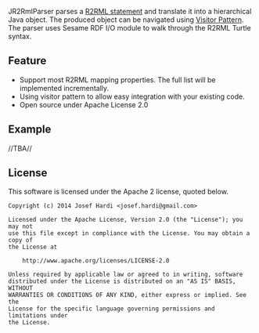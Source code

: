 JR2RmlParser parses a [R2RML statement](http://www.w3.org/TR/r2rml/) and translate it into a hierarchical Java object. The produced object can be navigated using [Visitor Pattern](http://en.wikipedia.org/wiki/Visitor_pattern). The parser uses Sesame RDF I/O module to walk through the R2RML Turtle syntax.

Feature
-------
* Support most R2RML mapping properties. The full list will be implemented incrementally.
* Using visitor pattern to allow easy integration with your existing code.
* Open source under Apache License 2.0

Example
-------
//TBA//

License
-------
This software is licensed under the Apache 2 license, quoted below.

```
Copyright (c) 2014 Josef Hardi <josef.hardi@gmail.com>

Licensed under the Apache License, Version 2.0 (the "License"); you may not
use this file except in compliance with the License. You may obtain a copy of
the License at

    http://www.apache.org/licenses/LICENSE-2.0

Unless required by applicable law or agreed to in writing, software
distributed under the License is distributed on an "AS IS" BASIS, WITHOUT
WARRANTIES OR CONDITIONS OF ANY KIND, either express or implied. See the
License for the specific language governing permissions and limitations under
the License.
```




